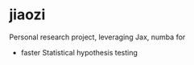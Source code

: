 # jiaozi

Personal research project, leveraging Jax, numba for 
- faster Statistical hypothesis testing